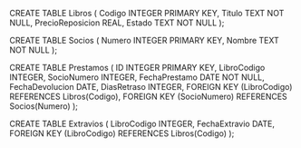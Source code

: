 CREATE TABLE Libros (
    Codigo INTEGER PRIMARY KEY,
    Titulo TEXT NOT NULL,
    PrecioReposicion REAL,
    Estado TEXT NOT NULL
);

CREATE TABLE Socios (
    Numero INTEGER PRIMARY KEY,
    Nombre TEXT NOT NULL
);

CREATE TABLE Prestamos (
    ID INTEGER PRIMARY KEY,
    LibroCodigo INTEGER,
    SocioNumero INTEGER,
    FechaPrestamo DATE NOT NULL,
    FechaDevolucion DATE,
    DiasRetraso INTEGER,
    FOREIGN KEY (LibroCodigo) REFERENCES Libros(Codigo),
    FOREIGN KEY (SocioNumero) REFERENCES Socios(Numero)
);

CREATE TABLE Extravios (
    LibroCodigo INTEGER,
    FechaExtravio DATE,
    FOREIGN KEY (LibroCodigo) REFERENCES Libros(Codigo)
);


